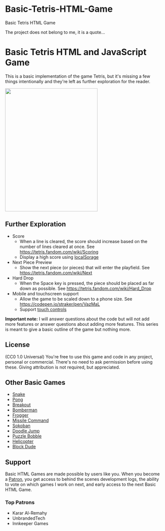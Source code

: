 # Basic-Tetris-HTML-Game
Basic Tetris HTML Game

The project does not belong to me, it is a quote...

# Basic Tetris HTML and JavaScript Game

This is a basic implementation of the game Tetris, but it's missing a few things intentionally and they're left as further exploration for the reader.

<img width="300" height="400" alt="" src="https://user-images.githubusercontent.com/2433219/94984518-13818800-050a-11eb-938e-275156f905c8.png">

## Further Exploration

- Score
  - When a line is cleared, the score should increase based on the number of lines cleared at once. See https://tetris.fandom.com/wiki/Scoring
  - Display a high score using [localSorage](https://developer.mozilla.org/en-US/docs/Web/API/Window/localStorage)
- Next Piece Preview
  - Show the next piece (or pieces) that will enter the playfield. See https://tetris.fandom.com/wiki/Next 
- Hard Drop
  - When the Space key is pressed, the piece should be placed as far down as possible. See https://tetris.fandom.com/wiki/Hard_Drop
- Mobile and touchscreen support
  - Allow the game to be scaled down to a phone size. See https://codepen.io/straker/pen/VazMaL
  - Support [touch controls](https://developer.mozilla.org/en-US/docs/Web/API/Touch_events)

**Important note:** I will answer questions about the code but will not add more features or answer questions about adding more features. This series is meant to give a basic outline of the game but nothing more.
  
## License

(CC0 1.0 Universal) You're free to use this game and code in any project, personal or commercial. There's no need to ask permission before using these. Giving attribution is not required, but appreciated.

## Other Basic Games

- [Snake](https://gist.github.com/straker/ff00b4b49669ad3dec890306d348adc4)
- [Pong](https://gist.github.com/straker/81b59eecf70da93af396f963596dfdc5)
- [Breakout](https://gist.github.com/straker/98a2aed6a7686d26c04810f08bfaf66b)
- [Bomberman](https://gist.github.com/straker/769fb461e066147ea16ac2cb9463beae)
- [Frogger](https://gist.github.com/straker/82a4368849cbd441b05bd6a044f2b2d3)
- [Missile Command](https://gist.github.com/straker/afc4e2a30b6df772a5f9f6ef01751d41)
- [Sokoban](https://gist.github.com/straker/2fddb507d4bb6bec54ea2fdb022d020c)
- [Doodle Jump](https://gist.github.com/straker/b96a4a68bd6d79cf75a833d98a2b654f)
- [Puzzle Bobble](https://gist.github.com/straker/afc5bedc7f4b4bc65ba8b05c435f6d32)
- [Helicopter](https://gist.github.com/straker/0d25ae9d235f6a62f8287fd36a097043)
- [Block Dude](https://gist.github.com/straker/df855f22e57576c80d6126aa5609654e)

## Support

Basic HTML Games are made possible by users like you. When you become a [Patron](https://www.patreon.com/straker), you get access to behind the scenes development logs, the ability to vote on which games I work on next, and early access to the next Basic HTML Game.

### Top Patrons

- Karar Al-Remahy
- UnbrandedTech
- Innkeeper Games
